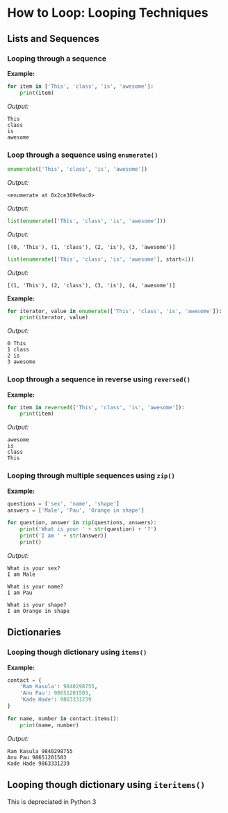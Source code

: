 # How to Loop: Looping Techniques

## Lists and Sequences

### Looping through a sequence

**Example:**


```python
for item in ['This', 'class', 'is', 'awesome']:
    print(item)
```

*Output:*

    This
    class
    is
    awesome


### Loop through a sequence using `enumerate()`


```python
enumerate(['This', 'class', 'is', 'awesome'])
```

*Output:*


    <enumerate at 0x2ce369e9ac0>

*Output:*


```python
list(enumerate(['This', 'class', 'is', 'awesome']))
```

*Output:*


    [(0, 'This'), (1, 'class'), (2, 'is'), (3, 'awesome')]


```python
list(enumerate(['This', 'class', 'is', 'awesome'], start=1))
```

*Output:*


    [(1, 'This'), (2, 'class'), (3, 'is'), (4, 'awesome')]

**Example:**


```python
for iterator, value in enumerate(['This', 'class', 'is', 'awesome']):
    print(iterator, value)
```

*Output:*

    0 This
    1 class
    2 is
    3 awesome

### Loop through a sequence in reverse using `reversed()`

**Example:**


```python
for item in reversed(['This', 'class', 'is', 'awesome']):
    print(item)
```

*Output:*

    awesome
    is
    class
    This

### Looping through multiple sequences using `zip()`

**Example:**


```python
questions = ['sex', 'name', 'shape']
answers = ['Male', 'Pau', 'Orange in shape']

for question, answer in zip(questions, answers):
    print('What is your ' + str(question) + '?')
    print('I am ' + str(answer))
    print()
```

*Output:*

    What is your sex?
    I am Male
    
    What is your name?
    I am Pau
    
    What is your shape?
    I am Orange in shape    

## Dictionaries

### Looping though dictionary using `items()`

**Example:**


```python
contact = {
    'Ram Kasula': 9840298755,
    'Anu Pau': 98651201503,
    'Kade Hade': 9863331239
}

for name, number in contact.items():
    print(name, number)
```

*Output:*

    Ram Kasula 9840298755
    Anu Pau 98651201503
    Kade Hade 9863331239


## Looping though dictionary using `iteritems()`
This is depreciated in Python 3
